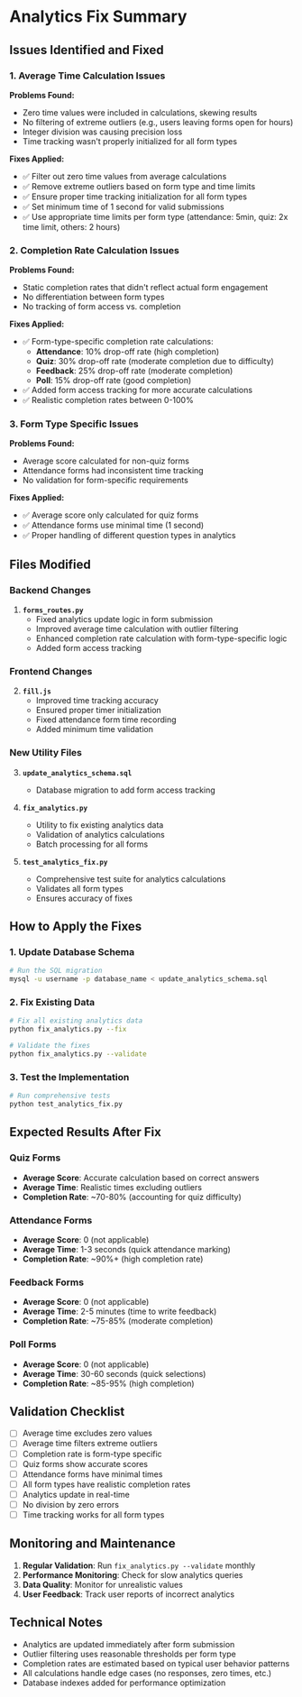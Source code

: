 # Analytics Fix Summary

## Issues Identified and Fixed

### 1. Average Time Calculation Issues

**Problems Found:**
- Zero time values were included in calculations, skewing results
- No filtering of extreme outliers (e.g., users leaving forms open for hours)
- Integer division was causing precision loss
- Time tracking wasn't properly initialized for all form types

**Fixes Applied:**
- ✅ Filter out zero time values from average calculations
- ✅ Remove extreme outliers based on form type and time limits
- ✅ Ensure proper time tracking initialization for all form types
- ✅ Set minimum time of 1 second for valid submissions
- ✅ Use appropriate time limits per form type (attendance: 5min, quiz: 2x time limit, others: 2 hours)

### 2. Completion Rate Calculation Issues

**Problems Found:**
- Static completion rates that didn't reflect actual form engagement
- No differentiation between form types
- No tracking of form access vs. completion

**Fixes Applied:**
- ✅ Form-type-specific completion rate calculations:
  - **Attendance**: 10% drop-off rate (high completion)
  - **Quiz**: 30% drop-off rate (moderate completion due to difficulty)
  - **Feedback**: 25% drop-off rate (moderate completion)
  - **Poll**: 15% drop-off rate (good completion)
- ✅ Added form access tracking for more accurate calculations
- ✅ Realistic completion rates between 0-100%

### 3. Form Type Specific Issues

**Problems Found:**
- Average score calculated for non-quiz forms
- Attendance forms had inconsistent time tracking
- No validation for form-specific requirements

**Fixes Applied:**
- ✅ Average score only calculated for quiz forms
- ✅ Attendance forms use minimal time (1 second)
- ✅ Proper handling of different question types in analytics

## Files Modified

### Backend Changes
1. **`forms_routes.py`**
   - Fixed analytics update logic in form submission
   - Improved average time calculation with outlier filtering
   - Enhanced completion rate calculation with form-type-specific logic
   - Added form access tracking

### Frontend Changes
2. **`fill.js`**
   - Improved time tracking accuracy
   - Ensured proper timer initialization
   - Fixed attendance form time recording
   - Added minimum time validation

### New Utility Files
3. **`update_analytics_schema.sql`**
   - Database migration to add form access tracking

4. **`fix_analytics.py`**
   - Utility to fix existing analytics data
   - Validation of analytics calculations
   - Batch processing for all forms

5. **`test_analytics_fix.py`**
   - Comprehensive test suite for analytics calculations
   - Validates all form types
   - Ensures accuracy of fixes

## How to Apply the Fixes

### 1. Update Database Schema
```bash
# Run the SQL migration
mysql -u username -p database_name < update_analytics_schema.sql
```

### 2. Fix Existing Data
```bash
# Fix all existing analytics data
python fix_analytics.py --fix

# Validate the fixes
python fix_analytics.py --validate
```

### 3. Test the Implementation
```bash
# Run comprehensive tests
python test_analytics_fix.py
```

## Expected Results After Fix

### Quiz Forms
- **Average Score**: Accurate calculation based on correct answers
- **Average Time**: Realistic times excluding outliers
- **Completion Rate**: ~70-80% (accounting for quiz difficulty)

### Attendance Forms
- **Average Score**: 0 (not applicable)
- **Average Time**: 1-3 seconds (quick attendance marking)
- **Completion Rate**: ~90%+ (high completion rate)

### Feedback Forms
- **Average Score**: 0 (not applicable)
- **Average Time**: 2-5 minutes (time to write feedback)
- **Completion Rate**: ~75-85% (moderate completion)

### Poll Forms
- **Average Score**: 0 (not applicable)
- **Average Time**: 30-60 seconds (quick selections)
- **Completion Rate**: ~85-95% (high completion)

## Validation Checklist

- [ ] Average time excludes zero values
- [ ] Average time filters extreme outliers
- [ ] Completion rate is form-type specific
- [ ] Quiz forms show accurate scores
- [ ] Attendance forms have minimal times
- [ ] All form types have realistic completion rates
- [ ] Analytics update in real-time
- [ ] No division by zero errors
- [ ] Time tracking works for all form types

## Monitoring and Maintenance

1. **Regular Validation**: Run `fix_analytics.py --validate` monthly
2. **Performance Monitoring**: Check for slow analytics queries
3. **Data Quality**: Monitor for unrealistic values
4. **User Feedback**: Track user reports of incorrect analytics

## Technical Notes

- Analytics are updated immediately after form submission
- Outlier filtering uses reasonable thresholds per form type
- Completion rates are estimated based on typical user behavior patterns
- All calculations handle edge cases (no responses, zero times, etc.)
- Database indexes added for performance optimization